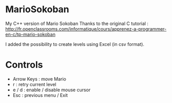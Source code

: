 MarioSokoban
============

My C++ version of Mario Sokoban
Thanks to the original C tutorial :
http://fr.openclassrooms.com/informatique/cours/apprenez-a-programmer-en-c/tp-mario-sokoban

I added the possibility to create levels using Excel (in csv format).

Controls
============
- Arrow Keys : move Mario
- r : retry current level
- e / d : enable / disable mouse cursor
- Esc : previous menu / Exit
